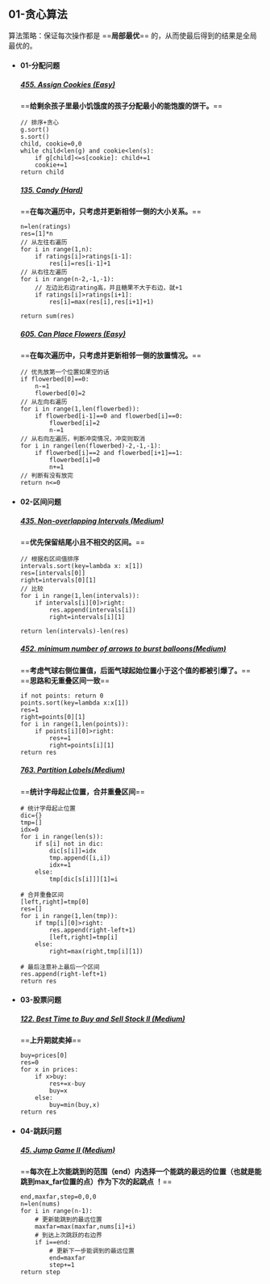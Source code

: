 ## 01-贪心算法

算法策略：保证每次操作都是 ==**局部最优**== 的，从而使最后得到的结果是全局最优的。
- #### 01-分配问题  
    ##### [455. Assign Cookies (Easy)](https://leetcode-cn.com/problems/assign-cookies/solution/)
    ==**给剩余孩子里最小饥饿度的孩子分配最小的能饱腹的饼干。**==
    ```
    // 排序+贪心
    g.sort()
    s.sort()
    child, cookie=0,0
    while child<len(g) and cookie<len(s):
        if g[child]<=s[cookie]: child+=1
        cookie+=1
    return child
    ```
    
    ##### [135. Candy (Hard)](https://leetcode-cn.com/problems/candy/submissions/)
    ==**在每次遍历中，只考虑并更新相邻一侧的大小关系。**==
    ```
    n=len(ratings)
    res=[1]*n
    // 从左往右遍历
    for i in range(1,n):
        if ratings[i]>ratings[i-1]:
            res[i]=res[i-1]+1
    // 从右往左遍历
    for i in range(n-2,-1,-1):
        // 左边比右边rating高，并且糖果不大于右边，就+1
        if ratings[i]>ratings[i+1]:
            res[i]=max(res[i],res[i+1]+1)
            
    return sum(res)
    ```
    
    ##### [605. Can Place Flowers (Easy)](https://leetcode-cn.com/problems/can-place-flowers/submissions/)
    ==**在每次遍历中，只考虑并更新相邻一侧的放置情况。**==
    ```
    // 优先放第一个位置如果空的话
    if flowerbed[0]==0:
        n-=1
        flowerbed[0]=2
    // 从左向右遍历
    for i in range(1,len(flowerbed)):
        if flowerbed[i-1]==0 and flowerbed[i]==0:
            flowerbed[i]=2
            n-=1
    // 从右向左遍历，判断冲突情况，冲突则取消
    for i in range(len(flowerbed)-2,-1,-1):
        if flowerbed[i]==2 and flowerbed[i+1]==1:
            flowerbed[i]=0
            n+=1
    // 判断有没有放完
    return n<=0
    ```
    
 - #### 02-区间问题  
    ##### [435. Non-overlapping Intervals (Medium)](https://leetcode-cn.com/problems/non-overlapping-intervals/submissions/)
    ==**优先保留结尾小且不相交的区间。**==
    ```
    // 根据右区间值排序
    intervals.sort(key=lambda x: x[1])
    res=[intervals[0]]
    right=intervals[0][1]
    // 比较
    for i in range(1,len(intervals)):
        if intervals[i][0]>right:
            res.append(intervals[i])
            right=intervals[i][1]
    
    return len(intervals)-len(res)
    ```
     ##### [452. minimum number of arrows to burst balloons(Medium)](https://leetcode-cn.com/problems/minimum-number-of-arrows-to-burst-balloons/)
    ==**考虑气球右侧位置值，后面气球起始位置小于这个值的都被引爆了。**==  
    ==**思路和无重叠区间一致**==
    ```
    if not points: return 0
    points.sort(key=lambda x:x[1])
    res=1
    right=points[0][1]
    for i in range(1,len(points)):
        if points[i][0]>right:
            res+=1
            right=points[i][1]
    return res
    ```
    
    ##### [763. Partition Labels(Medium)](https://leetcode-cn.com/problems/partition-labels/submissions/)
    ==**统计字母起止位置，合并重叠区间**==  
    ```
    # 统计字母起止位置
    dic={}
    tmp=[]
    idx=0
    for i in range(len(s)):
        if s[i] not in dic:
            dic[s[i]]=idx
            tmp.append([i,i])
            idx+=1
        else:
            tmp[dic[s[i]]][1]=i

    # 合并重叠区间
    [left,right]=tmp[0]
    res=[]
    for i in range(1,len(tmp)):
        if tmp[i][0]>right:
            res.append(right-left+1)
            [left,right]=tmp[i]
        else:
            right=max(right,tmp[i][1])
            
    # 最后注意补上最后一个区间
    res.append(right-left+1)
    return res
    ```

 - #### 03-股票问题  
    ##### [122. Best Time to Buy and Sell Stock II (Medium)](https://leetcode-cn.com/problems/best-time-to-buy-and-sell-stock-ii/)
    ==**上升期就卖掉**==
    ```
    buy=prices[0]
    res=0
    for x in prices:
        if x>buy:
            res+=x-buy
            buy=x
        else:
            buy=min(buy,x)
    return res
    ```

 - #### 04-跳跃问题  
    ##### [45. Jump Game II (Medium)](https://leetcode-cn.com/problems/jump-game-ii/)
    ==**每次在上次能跳到的范围（end）内选择一个能跳的最远的位置（也就是能跳到max_far位置的点）作为下次的起跳点 ！**==
    ```
    end,maxfar,step=0,0,0
    n=len(nums)
    for i in range(n-1):
        # 更新能跳到的最远位置
        maxfar=max(maxfar,nums[i]+i)
        # 到达上次跳跃的右边界
        if i==end:
            # 更新下一步能调到的最远位置
            end=maxfar
            step+=1
    return step
    ```